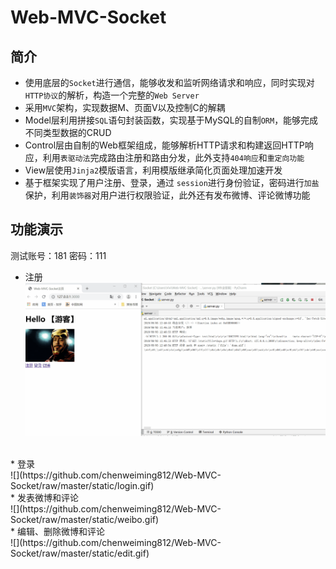 Web-MVC-Socket
===============
简介
----
* 使用底层的`Socket`进行通信，能够收发和监听网络请求和响应，同时实现对`HTTP协议`的解析，构造一个完整的`Web Server`<br>
* 采用`MVC`架构，实现数据M、页面V以及控制C的解耦<br>
* Model层利用拼接`SQL`语句封装函数，实现基于MySQL的自制`ORM`，能够完成不同类型数据的CRUD<br>
* Control层由自制的Web框架组成，能够解析HTTP请求和构建返回HTTP响应，利用`表驱动法`完成路由注册和路由分发，此外支持`404响应`和`重定向功能`<br>
* View层使用`Jinja2`模版语言，利用模版继承简化页面处理加速开发<br>
* 基于框架实现了用户注册、登录，通过 `session`进行身份验证，密码进行`加盐`保护，利用`装饰器`对用户进行权限验证，此外还有发布微博、评论微博功能<br>

功能演示
--------
测试账号：181  密码：111<br>
* 注册 <br>
![](https://github.com/chenweiming812/Web-MVC-Socket/raw/master/static/register.gif) 
<br>
* 登录 <br>
![](https://github.com/chenweiming812/Web-MVC-Socket/raw/master/static/login.gif)
<br>
* 发表微博和评论 <br> 
![](https://github.com/chenweiming812/Web-MVC-Socket/raw/master/static/weibo.gif)
<br>
* 编辑、删除微博和评论 <br>
![](https://github.com/chenweiming812/Web-MVC-Socket/raw/master/static/edit.gif)
